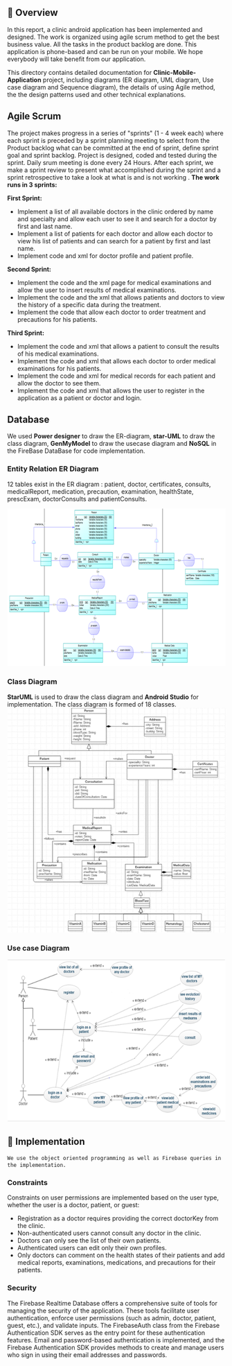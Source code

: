 ## 📖 Overview

In this report, a clinic android application has been implemented and designed. The work is organized using agile scrum method to get the best business value. All the tasks in the product backlog are done. This application is phone-based and can be run on your mobile. We hope everybody will take benefit from our application. 

This directory contains detailed documentation for **Clinic-Mobile-Application** project, including diagrams (ER diagram, UML diagram, Use case diagram and Sequence diagram), the details of using Agile method, the the design patterns used and other technical explanations.


## Agile Scrum
The project makes progress in a series of  "sprints" (1 - 4 week each) where each sprint is preceded by a sprint planning meeting to select from the Product backlog what can be committed at the end of sprint, define sprint goal and sprint backlog. Project is designed, coded and tested during the sprint. Daily srum meeting is done every 24 Hours. After each sprint, we make a sprint review to present what accomplished during the sprint and a sprint retrospective to take a look at what is and is not working . 
**The work runs in 3 sprints:**

**First Sprint:**
   - Implement a list of all available doctors in the clinic ordered by name and specialty and allow each user to see it and search for a doctor by first and last name.
   - Implement a list of patients for each doctor and allow each doctor to view his list of patients and can search for a patient by first and last name.
   - Implement code and xml for doctor profile and patient profile.
     
**Second Sprint:**
   - Implement the code and the xml page for medical examinations and allow the user to insert results of medical examinations.
   - Implement the code and the xml that allows patients and doctors to view the history of a specific data during the treatment.
   - Implement the code that allow each doctor to order treatment and precautions for his patients.
     
**Third Sprint:**
   - Implement the code and xml that allows a patient to consult the results of his medical examinations.
   - Implement the code and xml that allows each doctor to order medical examinations for his patients.
   - Implement the code and xml for medical records for each patient and allow the doctor to see them.
   - Implement the code and xml that allows the  user to register in the application as a patient or doctor and login.


## Database
We used **Power designer** to draw the ER-diagram, **star-UML** to draw the class diagram, **GenMyModel** to draw the usecase diagram and **NoSQL** in the FireBase DataBase for code implementation.


### Entity Relation ER Diagram
12 tables exist in the ER diagram : patient, doctor, certificates, consults, medicalReport, medication, precaution, examination, healthState, prescExam, doctorConsults and patientConsults.

![Entity Relation ER Diagram](diagrams/ER-Diagram.png)



### Class Diagram
**StarUML** is used to draw the class diagram and **Android Studio** for implementation. The class diagram is formed of 18 classes.
![Class Diagram](diagrams/Class-Diagram.png)



### Use case Diagram
![Use case Diagram](diagrams/Usecase-Diagram.png)



## 📑 Implementation

	We use the object oriented programming as well as Firebase queries in the implementation. 
 
### Constraints
	
 Constraints on user permissions are implemented based on the user type, whether the user is a doctor, patient, or guest:
   - Registration as a doctor requires providing the correct doctorKey from the clinic.
   - Non-authenticated users cannot consult any doctor in the clinic.
   - Doctors can only see the list of their own patients.
   - Authenticated users can edit only their own profiles.
   - Only doctors can comment on the health states of their patients and add medical reports, examinations, medications, and precautions for their patients.

### Security
	
 The Firebase Realtime Database offers a comprehensive suite of tools for managing the security of the application. These tools facilitate user authentication, enforce user permissions (such as admin, doctor, patient, guest, etc.), and validate inputs. The FirebaseAuth class from the Firebase Authentication SDK serves as the entry point for these authentication features. Email and password-based authentication is implemented, and the Firebase Authentication SDK provides methods to create and manage users who sign in using their email addresses and passwords.

 



